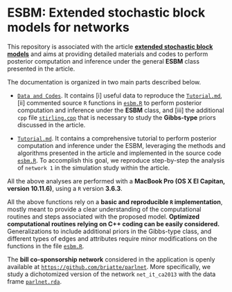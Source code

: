# ESBM: Extended stochastic block models for networks

This repository is associated with the article [**extended stochastic block models**](https://github.com/danieledurante/ESBM) and aims at providing detailed materials and codes to perform posterior computation and inference under the general **ESBM** class presented in the article.

The documentation is organized in two main parts described below.  

- [`Data and Codes`](https://github.com/danieledurante/ESBM/tree/master/Data%20and%20Codes).  It contains [i] useful data to reproduce the [`Tutorial.md`](https://github.com/danieledurante/ESBM/blob/master/Tutorial.md), [ii]  commented source `R` functions in [`esbm.R`](https://github.com/danieledurante/ESBM/blob/master/Data%20and%20Codes/esbm.R) to perform posterior computation and inference under the **ESBM** class, and [iii]  the additional `cpp` file [`stirling.cpp`](https://github.com/danieledurante/ESBM/blob/master/Data%20and%20Codes/stirling.cpp) that is necessary to study the **Gibbs-type** priors discussed in the article.

- [`Tutorial.md`](https://github.com/danieledurante/ESBM/blob/master/Tutorial.md). It contains a comprehensive tutorial to perform posterior computation and inference under the ESBM, leveraging the methods and algorithms presented in the article and implemented in the source code [`esbm.R`](https://github.com/danieledurante/ESBM/blob/master/Data%20and%20Codes/esbm.R). To accomplish this goal, we reproduce step-by-step the analysis of `network 1` in the simulation study within the article.

All the above analyses are performed with a **MacBook Pro (OS X El Capitan, version 10.11.6)**, using a `R` version **3.6.3**. 

All the above functions rely on a **basic and reproducible `R` implementation**, mostly meant to provide a clear understanding of the computational routines and steps associated with the proposed model. **Optimized computational routines relying on C++ coding can be easily considered.** Generalizations to include additional priors in the Gibbs-type class, and different types of edges and attributes require minor modifications on the functions in the file [`esbm.R`](https://github.com/danieledurante/ESBM/blob/master/Data%20and%20Codes/esbm.R).

The **bill co-sponsorship network** considered in the application is openly available at [`https://github.com/briatte/parlnet`](https://github.com/briatte/parlnet). More specifically, we study a dichotomized version of the network `net_it_ca2013` with the data frame [`parlnet.rda`](https://github.com/briatte/parlnet/blob/master/parlnet.rda).
